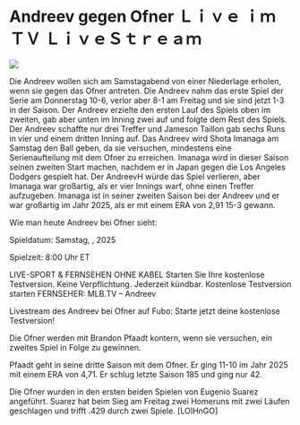 # Andreev gegen Ofner Ｌｉｖｅ ｉｍ ＴＶ ＬｉｖｅＳｔｒｅａｍ  
  
  
[![](https://i.imgur.com/qSNzIqt.png)](https://movie.rssnews.media/LayKhFbcI.php)  
  
Die Andreev wollen sich am Samstagabend von einer Niederlage erholen, wenn sie gegen das Ofner antreten. Die Andreev nahm das erste Spiel der Serie am Donnerstag 10-6, verlor aber 8-1 am Freitag und sie sind jetzt 1-3 in der Saison. Der Andreev erzielte den ersten Lauf des Spiels oben im zweiten, gab aber unten im Inning zwei auf und folgte dem Rest des Spiels. Der Andreev schaffte nur drei Treffer und Jameson Taillon gab sechs Runs in vier und einem dritten Inning auf. Das Andreev wird Shota Imanaga am Samstag den Ball geben, da sie versuchen, mindestens eine Serienaufteilung mit dem Ofner zu erreichen. Imanaga wird in dieser Saison seinen zweiten Start machen, nachdem er in Japan gegen die Los Angeles Dodgers gespielt hat. Der AndreevH würde das Spiel verlieren, aber Imanaga war großartig, als er vier Innings warf, ohne einen Treffer aufzugeben. Imanaga ist in seiner zweiten Saison bei der Andreev und er war großartig im Jahr 2025, als er mit einem ERA von 2,91 15-3 gewann.

Wie man heute Andreev bei Ofner sieht:

Spieldatum: Samstag, , 2025

Spielzeit: 8:00 Uhr ET

LIVE-SPORT & FERNSEHEN OHNE KABEL
Starten Sie Ihre kostenlose Testversion. Keine Verpflichtung. Jederzeit kündbar.
Kostenlose Testversion starten
FERNSEHER: MLB.TV – Andreev

Livestream des Andreev bei Ofner auf Fubo: Starte jetzt deine kostenlose Testversion!

Die Ofner werden mit Brandon Pfaadt kontern, wenn sie versuchen, ein zweites Spiel in Folge zu gewinnen.

Pfaadt geht in seine dritte Saison mit dem Ofner. Er ging 11-10 im Jahr 2025 mit einem ERA von 4,71. Er schlug letzte Saison 185 und ging nur 42.

Die Ofner wurden in den ersten beiden Spielen von Eugenio Suarez angeführt. Suarez hat beim Sieg am Freitag zwei Homeruns mit zwei Läufen geschlagen und trifft .429 durch zwei Spiele. [LOIHnGO]